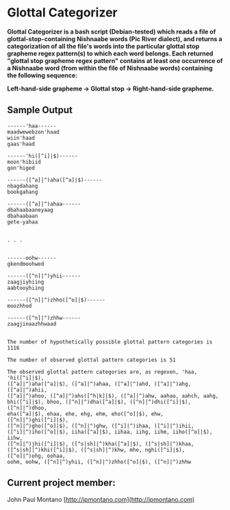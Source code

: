 # Glottal Categorizer

**Glottal Categorizer is a bash script (Debian-tested) which reads a file of glottal-stop-containing Nishnaabe words (Pic River dialect), and returns a categorization of all the file's words into the particular glottal stop grapheme regex pattern(s) to which each word belongs. Each returned "glottal stop grapheme regex pattern" contains at least one occurrence of a Nishnaabe word (from within the file of Nishnaabe words) containing the following sequence:**

**Left-hand-side grapheme -> Glottal stop -> Right-hand-side grapheme.**

## Sample Output

```
------'haa------
maadwewebzon'haad
wiin'haad
gaas'haad

------'hi([^i]|$)------
moon'hibiid
gon'higed

------([^a]|^)aha([^a]|$)------
nbagdahang
bookgahang

------([^a]|^)ahaa------
dbahaabaaneyaag
dbahaabaan
gete-yahaa


. . .


------oohw------
gkendmoohwed

------([^n]|^)yhii------
zaagjiyhiing
aabtooyhiing

------([^n]|^)zhho([^o]|$)------
moozhhod

------([^n]|^)zhhw------
zaagjinaazhhwaad


The number of hypothetically possible glottal pattern categories is 1116

The number of observed glottal pattern categories is 51

The observed glottal pattern categories are, as regexen, 'haa, 'hi([^i]|$),
([^a]|^)aha([^a]|$), ([^a]|^)ahaa, ([^a]|^)ahd, ([^a]|^)ahg, ([^a]|^)ahii,
([^a]|^)ahoo, ([^a]|^)ahs([^h|k]|$), ([^a]|^)ahw, aahaa, aahch, aahg,
bhi([^i]|$), bhoo, ([^n]|^)dha([^a]|$), ([^n]|^)dhi([^i]|$), ([^n]|^)dhoo,
eha([^a]|$), ehaa, ehe, ehg, ehm, eho([^o]|$), ehw, ([^n]|^)ghi([^i]|$),
([^n]|^)gho([^o]|$), ([^n]|^)ghw, ([^i]|^)ihaa, ([^i]|^)ihii,
([^i]|^)iho([^o]|$), iiha([^a]|$), iihaa, iihg, iihm, iiho([^o]|$), iihw,
([^n]|^)jhi([^i]|$), ([^s|sh]|^)kha([^a]|$), ([^s|sh]|^)khaa,
([^s|sh]|^)khi([^i]|$), ([^s|sh]|^)khw, mhe, nghi([^i]|$), ([^o]|^)ohg, oohaa,
oohm, oohw, ([^n]|^)yhii, ([^n]|^)zhho([^o]|$), ([^n]|^)zhhw
```



## Current project member:

John Paul Montano
[http://jpmontano.com](http://jpmontano.com)
